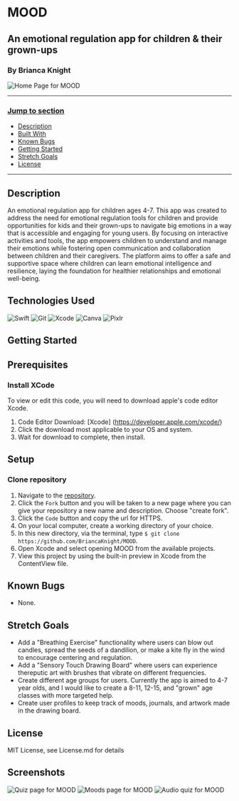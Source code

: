 # MOOD
## An emotional regulation app for children & their grown-ups
### By Brianca Knight 

![Home Page for MOOD](./MOOD/Assets.xcassets/home.imageset/home.png)


---
### <u>Jump to section</u>
* <a href="#description">Description</a>
* <a href="#built-with">Built With</a>
* <a href="#known-bugs">Known Bugs</a>
* <a href="#getting-started">Getting Started</a>
* <a href="#stretch-goals">Stretch Goals</a>
* <a href="#license">License</a>
---

## Description
An emotional regulation app for children ages 4-7. This app was created to address the need for emotional regulation tools for children and provide opportunities for kids and their grown-ups to navigate big emotions in a way that is accessible and engaging for young users. By focusing on interactive activities and tools, the app empowers children to understand and manage their emotions while fostering open communication and collaboration between children and their caregivers. The platform aims to offer a safe and supportive space where children can learn emotional intelligence and resilience, laying the foundation for healthier relationships and emotional well-being.

## Technologies Used
![Swift](https://img.shields.io/badge/swift-%23FF69B4.svg?style=for-the-badge&logo=swift&logoColor=white)
![Git](https://img.shields.io/badge/git-6e5494.svg?style=for-the-badge&logo=git&logoColor=white)
![Xcode](https://img.shields.io/badge/Xcode-0078d7.svg?style=for-the-badge&logo=Xcode&logoColor=white)
![Canva](https://img.shields.io/badge/canva-%2346B6AC.svg?style=for-the-badge&logo=canva&logoColor=white)
![Pixlr](https://img.shields.io/badge/Pixlr-90EE90.svg?style=for-the-badge&logo=Pixlr&logoColor=white)

## Getting Started

## Prerequisites

### Install XCode 
To view or edit this code, you will need to download apple's code editor Xcode. 

  1) Code Editor Download: [Xcode] (https://developer.apple.com/xcode/)
  2) Click the download most applicable to your OS and system.
  3) Wait for download to complete, then install.

## Setup

### Clone repository
1. Navigate to the [repository](https://github.com/BriancaKnight/MOOD).
2. Click the `Fork` button and you will be taken to a new page where you can give your repository a new name and description. Choose "create fork".
3. Click the `Code` button and copy the url for HTTPS.
4. On your local computer, create a working directory of your choice.
5. In this new directory, via the terminal, type `$ git clone https://github.com/BriancaKnight/MOOD`.
6. Open Xcode and select opening MOOD from the available projects. 
7. View this project by using the built-in preview in Xcode from the ContentView file. 


## Known Bugs
* None. 

## Stretch Goals
* Add a "Breathing Exercise" functionality where users can blow out candles, spread the seeds of a dandilion, or make a kite fly in the wind to encourage centering and regulation.
* Add a "Sensory Touch Drawing Board" where users can experience thereputic art with brushes that vibrate on different frequencies.
* Create different age groups for users. Currently the app is aimed to 4-7 year olds, and I would like to create a 8-11, 12-15, and "grown" age classes with more targeted help. 
* Create user profiles to keep track of moods, journals, and artwork made in the drawing board. 

## License
MIT License, see License.md for details

## Screenshots
![Quiz page for MOOD](./MOOD/Assets.xcassets/quizScreenshot.imageset/quizScreenshot.png)
![Moods page for MOOD](./MOOD/Assets.xcassets/mapScreenshot.imageset/mapScreenshot.png)
![Audio quiz for MOOD](./MOOD/Assets.xcassets/audioScreenshot.imageset/audioScreenshot.png)
